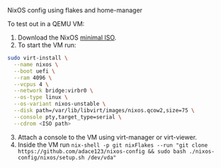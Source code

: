 NixOS config using flakes and home-manager

To test out in a QEMU VM:
1. Download the NixOS [minimal ISO](https://nixos.org/download.html).
2. To start the VM run: 
```bash
sudo virt-install \
  --name nixos \
  --boot uefi \
  --ram 4096 \
  --vcpus 4 \
  --network bridge:virbr0 \
  --os-type linux \
  --os-variant nixos-unstable \
  --disk path=/var/lib/libvirt/images/nixos.qcow2,size=75 \
  --console pty,target_type=serial \
  --cdrom <ISO path>
```
3. Attach a console to the VM using virt-manager or virt-viewer.
4. Inside the VM run `nix-shell -p git nixFlakes --run "git clone https://github.com/adace123/nixos-config && sudo bash ./nixos-config/nixos/setup.sh /dev/vda"`
